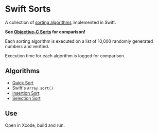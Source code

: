 # Swift Sorts

A collection of [sorting algorithms](http://xkcd.com/1185/) implemented in Swift.

**See [Objective-C Sorts](https://github.com/jessesquires/objc-sorts) for comparison!**

Each sorting algorithm is executed on a list of 10,000 randomly generated numbers and verified.

Execution time for each algorithm is logged for comparison.

## Algorithms

* [Quick Sort](http://en.wikipedia.org/wiki/Quicksort)
* Swift's `Array.sort()`
* [Insertion Sort](http://en.wikipedia.org/wiki/Insertion_sort)
* [Selection Sort](http://en.wikipedia.org/wiki/Selection_sort)

## Use

Open in Xcode, build and run.
